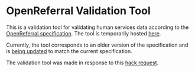 OpenReferral Validation Tool
============================
This is a validation tool for validating human services data according to the [OpenReferral specification](https://github.com/codeforamerica/OpenReferral/blob/master/README.md). The tool is temporarily hosted [here](http://niveditc.github.io/open-referral-validation/).

Currently, the tool corresponds to an older version of the specification and is [being updated](https://github.com/niveditc/open-referral-validation/issues/2) to match the current specification.

The validation tool was made in response to this [hack request](https://github.com/codeforamerica/OpenReferral/issues/36).
